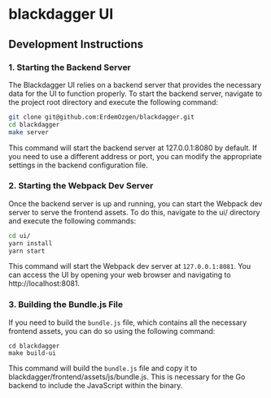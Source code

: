 # blackdagger UI

## Development Instructions

### 1. Starting the Backend Server

The Blackdagger UI relies on a backend server that provides the necessary data for the UI to function properly. To start the backend server, navigate to the project root directory and execute the following command:

```bash
git clone git@github.com:ErdemOzgen/blackdagger.git
cd blackdagger
make server
```

This command will start the backend server at 127.0.0.1:8080 by default. If you need to use a different address or port, you can modify the appropriate settings in the backend configuration file.

### 2. Starting the Webpack Dev Server

Once the backend server is up and running, you can start the Webpack dev server to serve the frontend assets. To do this, navigate to the ui/ directory and execute the following commands:

```bash
cd ui/
yarn install
yarn start
```

This command will start the Webpack dev server at `127.0.0.1:8081`. You can access the UI by opening your web browser and navigating to http://localhost:8081.

### 3. Building the Bundle.js File

If you need to build the `bundle.js` file, which contains all the necessary frontend assets, you can do so using the following command:

```
cd blackdagger
make build-ui
```

This command will build the `bundle.js` file and copy it to blackdagger/frontend/assets/js/bundle.js. This is necessary for the Go backend to include the JavaScript within the binary.
